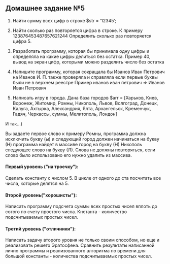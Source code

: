
## Домашнее задание №5

1. Найти сумму всех цифр в строке $str = ‘12345’;

2. Найти сколько раз повторяется цифра в строке. К примеру 123876453487657621244
Определить сколько раз повторяется цифра 5.

3. Разработать программу, которая бы принимала одну цифры и определяла  на какие цифры делиться без остатка. Пример 40, вывод на экран цифр, которыми можно разделить число без остатка

4. Напишите программу, которая сокращала бы Иванов Иван Петрович на  Иванов И. П.
также проверяла и справляла если первые буквы были не в верхнем реестре Пример иванов иван петрович => Иванов Иван Петрович

5. Написать игру в города. Дана база городов
$arr = \[Харьков, Киев, Воронеж, Житомир, Ромны, Никополь, Львов, Волгоград, Донецк, Калуга, Ахтырка, Александрия, Ялта, Архангельск, Кременчук, Гадяч, Черкассы, суммы, Мелитополь, Лондон]

И так…) 

Вы задаете первое слово к примеру Ромны, программа должна исключить букву (ы) и следующий город должен начинаться на букву (Н) программа найдет в массиве город на букву (Н) Никополь следующее слово на букву (Л). Слова не должны повторяться, если слово было использовано его нужно удалить из массива.




#### Первый уровень ("на троечку"):
Сделать константу с числом 5. В цикле от одного до ста посчитать все числа, которые делятся на 5.

#### Второй уровень("хорошисты"):
Написать программу подсчета суммы всех простых чисел вплоть до сотого по счету простого числа. Кнстанта - количество подсчитываемых простых чисел.

#### Третий уровень ("отличники"):
Написать задачу второго уровня не только своим способом, но еще и реализовать решето Эратосфена. Сравнить результаты написанной лично программы и реализованного алгоритма по времени для большой константы - количества подсчитываемых простых чисел.
